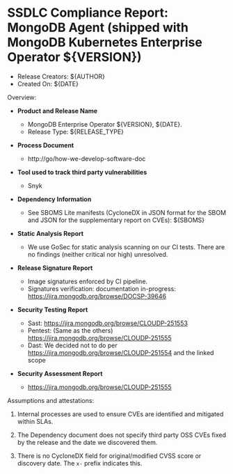SSDLC Compliance Report: MongoDB Agent (shipped with MongoDB Kubernetes Enterprise Operator ${VERSION})
=======================================================================================================

- Release Creators: ${AUTHOR}
- Created On:       ${DATE}

Overview:

- **Product and Release Name**

  - MongoDB Enterprise Operator ${VERSION}, ${DATE}.
  - Release Type: ${RELEASE_TYPE}

- **Process Document**
  - http://go/how-we-develop-software-doc

- **Tool used to track third party vulnerabilities**
  - Snyk

- **Dependency Information**
  - See SBOMS Lite manifests (CycloneDX in JSON format for the SBOM and JSON for the supplementary report on CVEs):
    ${SBOMS}

- **Static Analysis Report**
  - We use GoSec for static analysis scanning on our CI tests. There are no findings (neither critical nor high) unresolved.

- **Release Signature Report**
  - Image signatures enforced by CI pipeline.
  - Signatures verification: documentation in-progress: https://jira.mongodb.org/browse/DOCSP-39646

- **Security Testing Report**
  - Sast: https://jira.mongodb.org/browse/CLOUDP-251553
  - Pentest: (Same as the others) https://jira.mongodb.org/browse/CLOUDP-251555
  - Dast: We decided not to do per https://jira.mongodb.org/browse/CLOUDP-251554 and the linked scope

- **Security Assessment Report**
  - https://jira.mongodb.org/browse/CLOUDP-251555

Assumptions and attestations:

1. Internal processes are used to ensure CVEs are identified and mitigated within SLAs.

2. The Dependency document does not specify third party OSS CVEs fixed by the release and the date we discovered them.

3. There is no CycloneDX field for original/modified CVSS score or discovery date. The `x-` prefix indicates this.
